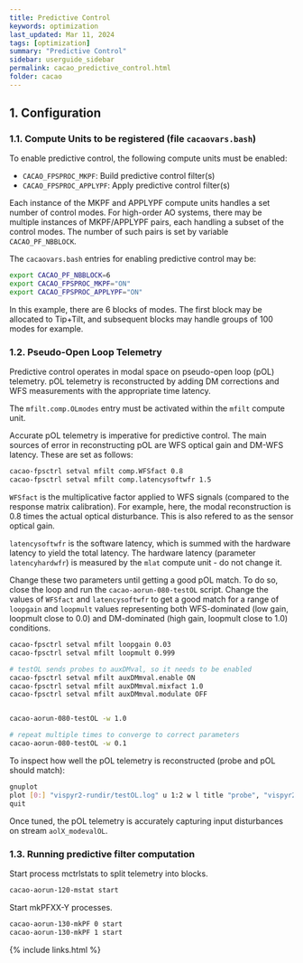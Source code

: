 ```yaml
---
title: Predictive Control
keywords: optimization
last_updated: Mar 11, 2024
tags: [optimization]
summary: "Predictive Control"
sidebar: userguide_sidebar
permalink: cacao_predictive_control.html
folder: cacao
---
```



## 1. Configuration

### 1.1. Compute Units to be registered (file `cacaovars.bash`)

To enable predictive control, the following compute units must be enabled:
- `CACAO_FPSPROC_MKPF`: Build predictive control filter(s)
- `CACAO_FPSPROC_APPLYPF`: Apply predictive control filter(s)

Each instance of the MKPF and APPLYPF compute units handles a set number of control modes. For high-order AO systems, there may be multiple instances of MKPF/APPLYPF pairs, each handling a subset of the control modes. The number of such pairs is set by variable `CACAO_PF_NBBLOCK`.

The `cacaovars.bash` entries for enabling predictive control may be:
~~~bash
export CACAO_PF_NBBLOCK=6
export CACAO_FPSPROC_MKPF="ON"
export CACAO_FPSPROC_APPLYPF="ON"
~~~

In this example, there are 6 blocks of modes. The first block may be allocated to Tip+Tilt, and subsequent blocks may handle groups of 100 modes for example.

### 1.2. Pseudo-Open Loop Telemetry

Predictive control operates in modal space on pseudo-open loop (pOL) telemetry. pOL telemetry is reconstructed by adding DM corrections and WFS measurements with the appropriate time latency. 

The `mfilt.comp.OLmodes` entry must be activated within the `mfilt` compute unit.



Accurate pOL telemetry is imperative for predictive control. The main sources of error in reconstructing pOL are WFS optical gain and DM-WFS latency. These are set as follows:
~~~bash
cacao-fpsctrl setval mfilt comp.WFSfact 0.8
cacao-fpsctrl setval mfilt comp.latencysoftwfr 1.5
~~~

`WFSfact` is the multiplicative factor applied to WFS signals (compared to the response matrix calibration). For example, here, the modal reconstruction is 0.8 times the actual optical disturbance. This is also refered to as the sensor optical gain.

`latencysoftwfr` is the software latency, which is summed with the hardware latency to yield the total latency. The hardware latency (parameter `latencyhardwfr`) is measured by the `mlat` compute unit - do not change it.

Change these two parameters until getting a good pOL match. To do so, close the loop and run the `cacao-aorun-080-testOL` script. Change the values of `WFSfact` and `latencysoftwfr` to get a good match for a range of `loopgain` and `loopmult` values representing both WFS-dominated (low gain, loopmult close to 0.0) and DM-dominated (high gain, loopmult close to 1.0) conditions.

~~~bash
cacao-fpsctrl setval mfilt loopgain 0.03
cacao-fpsctrl setval mfilt loopmult 0.999

# testOL sends probes to auxDMval, so it needs to be enabled
cacao-fpsctrl setval mfilt auxDMmval.enable ON
cacao-fpsctrl setval mfilt auxDMmval.mixfact 1.0
cacao-fpsctrl setval mfilt auxDMmval.modulate OFF


cacao-aorun-080-testOL -w 1.0

# repeat multiple times to converge to correct parameters
cacao-aorun-080-testOL -w 0.1
~~~

To inspect how well the pOL telemetry is reconstructed (probe and pOL should match):
~~~bash
gnuplot
plot [0:] "vispyr2-rundir/testOL.log" u 1:2 w l title "probe", "vispyr2-rundir/testOL.log" u ($1):5 title "psOL", "vispyr2-rundir/testOL.log" u ($1):3 title "DM"
quit
~~~

Once tuned, the pOL telemetry is accurately capturing input disturbances on stream `aolX_modevalOL`.


### 1.3. Running predictive filter computation

Start process mctrlstats to split telemetry into blocks.

~~~bash
cacao-aorun-120-mstat start
~~~

Start mkPFXX-Y processes.
~~~bash
cacao-aorun-130-mkPF 0 start
cacao-aorun-130-mkPF 1 start
~~~






{% include links.html %}
